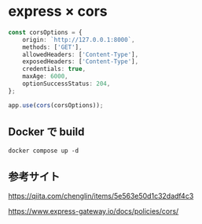 # express × cors

```typescript
const corsOptions = {
    origin: `http://127.0.0.1:8000`,
    methods: ['GET'],
    allowedHeaders: ['Content-Type'],
    exposedHeaders: ['Content-Type'],
    credentials: true,
    maxAge: 6000,
    optionSuccessStatus: 204,
};

app.use(cors(corsOptions));
```

## Docker で build

```shell
docker compose up -d
```

## 参考サイト

https://qiita.com/chenglin/items/5e563e50d1c32dadf4c3

https://www.express-gateway.io/docs/policies/cors/
